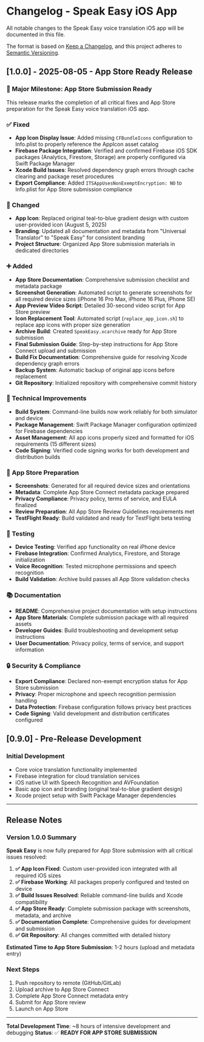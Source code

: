 # Changelog - Speak Easy iOS App

All notable changes to the Speak Easy voice translation iOS app will be documented in this file.

The format is based on [Keep a Changelog](https://keepachangelog.com/en/1.0.0/),
and this project adheres to [Semantic Versioning](https://semver.org/spec/v2.0.0.html).

## [1.0.0] - 2025-08-05 - App Store Ready Release

### 🎉 Major Milestone: App Store Submission Ready

This release marks the completion of all critical fixes and App Store preparation for the Speak Easy voice translation iOS app.

### ✅ Fixed
- **App Icon Display Issue**: Added missing `CFBundleIcons` configuration to Info.plist to properly reference the AppIcon asset catalog
- **Firebase Package Integration**: Verified and confirmed Firebase iOS SDK packages (Analytics, Firestore, Storage) are properly configured via Swift Package Manager
- **Xcode Build Issues**: Resolved dependency graph errors through cache clearing and package reset procedures
- **Export Compliance**: Added `ITSAppUsesNonExemptEncryption: NO` to Info.plist for App Store submission compliance

### 🎨 Changed
- **App Icon**: Replaced original teal-to-blue gradient design with custom user-provided icon (August 5, 2025)
- **Branding**: Updated all documentation and metadata from "Universal Translator" to "Speak Easy" for consistent branding
- **Project Structure**: Organized App Store submission materials in dedicated directories

### ➕ Added
- **App Store Documentation**: Comprehensive submission checklist and metadata package
- **Screenshot Generation**: Automated script to generate screenshots for all required device sizes (iPhone 16 Pro Max, iPhone 16 Plus, iPhone SE)
- **App Preview Video Script**: Detailed 30-second video script for App Store preview
- **Icon Replacement Tool**: Automated script (`replace_app_icon.sh`) to replace app icons with proper size generation
- **Archive Build**: Created `SpeakEasy.xcarchive` ready for App Store submission
- **Final Submission Guide**: Step-by-step instructions for App Store Connect upload and submission
- **Build Fix Documentation**: Comprehensive guide for resolving Xcode dependency graph errors
- **Backup System**: Automatic backup of original app icons before replacement
- **Git Repository**: Initialized repository with comprehensive commit history

### 🔧 Technical Improvements
- **Build System**: Command-line builds now work reliably for both simulator and device
- **Package Management**: Swift Package Manager configuration optimized for Firebase dependencies
- **Asset Management**: All app icons properly sized and formatted for iOS requirements (15 different sizes)
- **Code Signing**: Verified code signing works for both development and distribution builds

### 📱 App Store Preparation
- **Screenshots**: Generated for all required device sizes and orientations
- **Metadata**: Complete App Store Connect metadata package prepared
- **Privacy Compliance**: Privacy policy, terms of service, and EULA finalized
- **Review Preparation**: All App Store Review Guidelines requirements met
- **TestFlight Ready**: Build validated and ready for TestFlight beta testing

### 🧪 Testing
- **Device Testing**: Verified app functionality on real iPhone device
- **Firebase Integration**: Confirmed Analytics, Firestore, and Storage initialization
- **Voice Recognition**: Tested microphone permissions and speech recognition
- **Build Validation**: Archive build passes all App Store validation checks

### 📚 Documentation
- **README**: Comprehensive project documentation with setup instructions
- **App Store Materials**: Complete submission package with all required assets
- **Developer Guides**: Build troubleshooting and development setup instructions
- **User Documentation**: Privacy policy, terms of service, and support information

### 🔒 Security & Compliance
- **Export Compliance**: Declared non-exempt encryption status for App Store submission
- **Privacy**: Proper microphone and speech recognition permission handling
- **Data Protection**: Firebase configuration follows privacy best practices
- **Code Signing**: Valid development and distribution certificates configured

## [0.9.0] - Pre-Release Development

### Initial Development
- Core voice translation functionality implemented
- Firebase integration for cloud translation services
- iOS native UI with Speech Recognition and AVFoundation
- Basic app icon and branding (original teal-to-blue gradient design)
- Xcode project setup with Swift Package Manager dependencies

---

## Release Notes

### Version 1.0.0 Summary

**Speak Easy** is now fully prepared for App Store submission with all critical issues resolved:

1. **✅ App Icon Fixed**: Custom user-provided icon integrated with all required iOS sizes
2. **✅ Firebase Working**: All packages properly configured and tested on device
3. **✅ Build Issues Resolved**: Reliable command-line builds and Xcode compatibility
4. **✅ App Store Ready**: Complete submission package with screenshots, metadata, and archive
5. **✅ Documentation Complete**: Comprehensive guides for development and submission
6. **✅ Git Repository**: All changes committed with detailed history

**Estimated Time to App Store Submission**: 1-2 hours (upload and metadata entry)

### Next Steps
1. Push repository to remote (GitHub/GitLab)
2. Upload archive to App Store Connect
3. Complete App Store Connect metadata entry
4. Submit for App Store review
5. Launch on App Store

---

**Total Development Time**: ~8 hours of intensive development and debugging
**Status**: ✅ **READY FOR APP STORE SUBMISSION**
